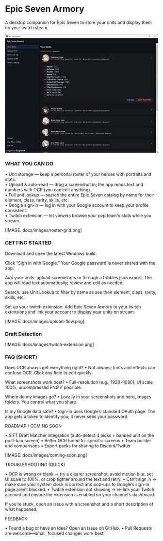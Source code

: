 # Epic Seven Armory

A desktop companion for Epic Seven to store your units and display them on your twitch steam.

![alt text](https://github.com/Faugnom1/epic-seven-armory/blob/master/EpicSevenArmory.png)

### WHAT YOU CAN DO

• Unit storage — keep a personal roster of your heroes with portraits and stats.  
• Upload & auto-read — drag a screenshot in; the app reads text and numbers with OCR (you can edit anything).  
• Full unit lookup — search the entire Epic Seven catalog by name for their element, class, rarity, skills, etc.  
• Google sign-in — log in with your Google account to keep your profile consistent.  
• Twitch extension — let viewers browse your pvp team's stats while you stream.  

[IMAGE: docs/images/roster-grid.png]

### GETTING STARTED

Download and open the latest Windows build.

Click “Sign in with Google.” Your Google password is never shared with the app.

Add your units: upload screenshots or through a fribbles json export. The app will read text automatically; review and edit as needed.

Search: use Unit Lookup to filter by name as see their element, class, rarity, skills, etc.

Set up your twitch extension: Add Epic Seven Armory to your twitch extensions and link your account to display your units on stream.

[IMAGE: docs/images/upload-flow.png]

### Draft Detection 

[IMAGE: docs/images/twitch-extension.png]

### FAQ (SHORT)

Does OCR always get everything right?
• Not always; fonts and effects can confuse OCR. Click any field to edit quickly.

What screenshots work best?
• Full-resolution (e.g., 1920×1080), UI scale 100%, uncompressed PNG if possible.

Where do my images go?
• Locally in your screenshots and hero_images folders. You control what you share.

Is my Google data safe?
• Sign-in uses Google’s standard OAuth page. The app gets a token to identify you; it never sees your password.

ROADMAP / COMING SOON

• SIFT Draft Matcher integration (auto-detect 4 picks + banned unit on the post-ban screen)
• Better OCR tuned for specific screens
• Team builder and comparisons
• Export packs for sharing to Discord/Twitter

[IMAGE: docs/images/coming-soon.png]

TROUBLESHOOTING (QUICK)

• OCR is wrong or blank → try a clearer screenshot, avoid motion blur, set UI scale to 100%, or crop tighter around the text and retry.
• Can’t sign in → make sure your system clock is correct and pop-ups to Google’s sign-in page aren’t blocked.
• Twitch extension not showing → re-link your Twitch account and ensure the extension is enabled on your channel’s dashboard.

If you’re stuck, open an issue with a screenshot and a short description of what happened.

FEEDBACK

• Found a bug or have an idea? Open an Issue on GitHub.
• Pull Requests are welcome—small, focused changes work best.
